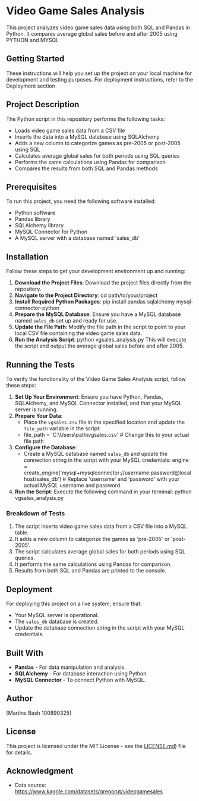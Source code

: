 # Video Game Sales Analysis
This project analyzes video game sales data using both SQL and Pandas in Python. It compares average global sales before and after 2005 using PYTHON and MYSQL

## Getting Started
These instructions will help you set up the project on your local machine for development and testing purposes. For deployment instructions, refer to the Deployment section

## Project Description
The Python script in this repository performs the following tasks:
- Loads video game sales data from a CSV file
- Inserts the data into a MySQL database using SQLAlchemy
- Adds a new column to categorize games as pre-2005 or post-2005 using SQL
- Calculates average global sales for both periods using SQL queries
- Performs the same calculations using Pandas for comparison
- Compares the results from both SQL and Pandas methods

## Prerequisites
To run this project, you need the following software installed:

- Python software
- Pandas library
- SQLAlchemy library
- MySQL Connector for Python
- A MySQL server with a database named `sales_db'

## Installation
Follow these steps to get your development environment up and running:

1. **Download the Project Files**: Download the project files directly from the repository.
2. **Navigate to the Project Directory**: cd path/to/your/project
3. **Install Required Python Packages**: pip install pandas sqlalchemy mysql-connector-python
4. **Prepare the MySQL Database**: Ensure you have a MySQL database named `sales_db` set up and ready for use.
5. **Update the File Path**: Modify the file path in the script to point to your local CSV file containing the video game sales data.
6. **Run the Analysis Script**: python vgsales_analysis.py 
This will execute the script and output the average global sales before and after 2005.

## Running the Tests
To verify the functionality of the Video Game Sales Analysis script, follow these steps:

1. **Set Up Your Environment**: Ensure you have Python, Pandas, SQLAlchemy, and MySQL Connector installed, and that your MySQL server is running.
2. **Prepare Your Data**: 
   - Place the `vgsales.csv` file in the specified location and update the `file_path` variable in the script:
   - file_path = 'C:\\Users\\path\\vgsales.csv'  # Change this to your actual file path
3. **Configure the Database**: 
   - Create a MySQL database named `sales_db` and update the connection string in the script with your MySQL credentials:
     engine = create_engine('mysql+mysqlconnector://username:password@localhost/sales_db')  # Replace 'username' and 'password' with your actual MySQL username and password.
4. **Run the Script**: Execute the following command in your terminal:
   python vgsales_analysis.py

### Breakdown of Tests
1. The script inserts video game sales data from a CSV file into a MySQL table.
2. It adds a new column to categorize the games as 'pre-2005' or 'post-2005'.
3. The script calculates average global sales for both periods using SQL queries.
4. It performs the same calculations using Pandas for comparison.
5. Results from both SQL and Pandas are printed to the console.

## Deployment
For deploying this project on a live system, ensure that:
- Your MySQL server is operational.
- The `sales_db` database is created.
- Update the database connection string in the script with your MySQL credentials.

## Built With
- **Pandas** - For data manipulation and analysis.
- **SQLAlchemy** - For database interaction using Python.
- **MySQL Connector** - To connect Python with MySQL.

## Author
[Martins Bash 100890325]

## License
This project is licensed under the MIT License - see the [LICENSE.md](https://license.md/licenses/mit-license/)) file for details.

## Acknowledgment
- Data source: https://www.kaggle.com/datasets/gregorut/videogamesales
